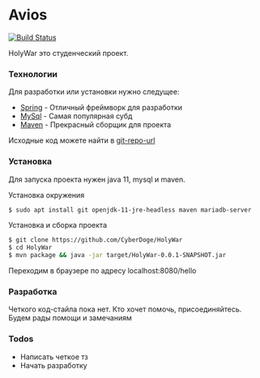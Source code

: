# Avios


[![Build Status](https://travis-ci.org/joemccann/dillinger.svg?branch=master)](https://travis-ci.org/joemccann/dillinger)

HolyWar это студенческий проект.

### Технологии

Для разработки или установки нужно следущее:

* [Spring] - Отличный фреймворк для разработки
* [MySql] - Самая популярная субд
* [Maven] - Прекрасный сборщик для проекта

Исходные код можете найти в [git-repo-url]

### Установка

Для запуска проекта нужен java 11, mysql и maven.

Установка окружения
```sh
$ sudo apt install git openjdk-11-jre-headless maven mariadb-server
```

Установка и сборка проекта
```sh
$ git clone https://github.com/CyberDoge/HolyWar
$ cd HolyWar
$ mvn package && java -jar target/HolyWar-0.0.1-SNAPSHOT.jar
```
Переходим в браузере по адресу localhost:8080/hello

### Разработка

Четкого код-стайла пока нет. Кто хочет помочь, присоединяйтесь. Будем рады помощи и замечаниям

### Todos

 - Написать четкое тз
 - Начать разработку


[//]: # (These are reference links used in the body of this note and get stripped out when the markdown processor does its job. There is no need to format nicely because it shouldn't be seen. Thanks SO - http://stackoverflow.com/questions/4823468/store-comments-in-markdown-syntax)


   [git-repo-url]: <https://github.com/CyberDoge/HolyWar>
   [Spring]: <https://spring.io>
   [MySql]: <https://www.mysql.com/>
   [Maven]: <https://maven.apache.org/>
